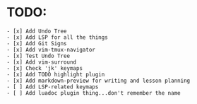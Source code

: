 # TODO:
    - [x] Add Undo Tree
    - [x] Add LSP for all the things
    - [x] Add Git Signs
    - [x] Add vim-tmux-navigator
    - [x] Test Undo Tree
    - [x] Add vim-surround
    - [x] Check 'jk' keymaps
    - [x] Add TODO highlight plugin
    - [x] Add markdown-preview for writing and lesson planning
    - [ ] Add LSP-related keymaps
    - [ ] Add luadoc plugin thing...don't remember the name
